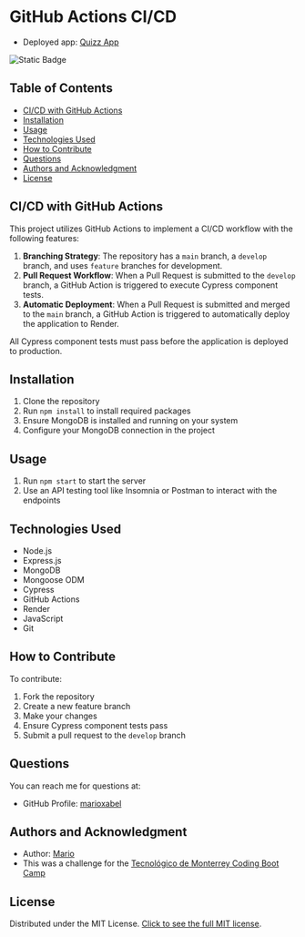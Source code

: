 
# GitHub Actions CI/CD

- Deployed app: [Quizz App](https://github-actions-ci-cd-3rd7.onrender.com)


![Static Badge](https://img.shields.io/badge/license-MIT-blue?style=flat)

## Table of Contents
- [CI/CD with GitHub Actions](#ci/cd-with-github-actions)
- [Installation](#installation)
- [Usage](#usage)
- [Technologies Used](#technologies-used)
- [How to Contribute](#how-to-contribute)
- [Questions](#questions)
- [Authors and Acknowledgment](#authors-and-acknowledgment)
- [License](#license)

## CI/CD with GitHub Actions
This project utilizes GitHub Actions to implement a CI/CD workflow with the following features:

1. **Branching Strategy**: The repository has a `main` branch, a `develop` branch, and uses `feature` branches for development.
2. **Pull Request Workflow**: When a Pull Request is submitted to the `develop` branch, a GitHub Action is triggered to execute Cypress component tests.
3. **Automatic Deployment**: When a Pull Request is submitted and merged to the `main` branch, a GitHub Action is triggered to automatically deploy the application to Render.

All Cypress component tests must pass before the application is deployed to production.

## Installation
1. Clone the repository
2. Run `npm install` to install required packages
3. Ensure MongoDB is installed and running on your system
4. Configure your MongoDB connection in the project

## Usage
1. Run `npm start` to start the server
2. Use an API testing tool like Insomnia or Postman to interact with the endpoints

## Technologies Used
- Node.js
- Express.js
- MongoDB
- Mongoose ODM
- Cypress
- GitHub Actions
- Render
- JavaScript
- Git

## How to Contribute
To contribute:
1. Fork the repository
2. Create a new feature branch
3. Make your changes
4. Ensure Cypress component tests pass
5. Submit a pull request to the `develop` branch

## Questions
You can reach me for questions at:
- GitHub Profile: [marioxabel](https://github.com/marioxabel)

## Authors and Acknowledgment
- Author: [Mario](https://github.com/marioxabel)
- This was a challenge for the [Tecnológico de Monterrey Coding Boot Camp](https://bootcamp.tec.mx/coding/)

## License
Distributed under the MIT License. [Click to see the full MIT license](https://choosealicense.com/licenses/MIT/).